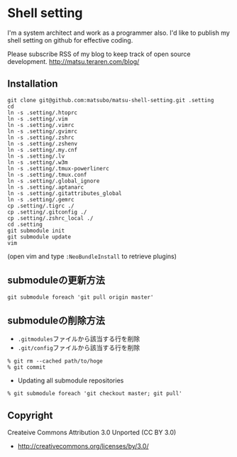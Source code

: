 Shell setting
================================

I'm a system architect and work as a programmer also. I'd like to publish my shell setting on github for effective coding.

Please subscribe RSS of my blog to keep track of open source development.
http://matsu.teraren.com/blog/


Installation
---------------------------------

```
git clone git@github.com:matsubo/matsu-shell-setting.git .setting
cd
ln -s .setting/.htoprc
ln -s .setting/.vim
ln -s .setting/.vimrc
ln -s .setting/.gvimrc
ln -s .setting/.zshrc
ln -s .setting/.zshenv
ln -s .setting/.my.cnf
ln -s .setting/.lv
ln -s .setting/.w3m
ln -s .setting/.tmux-powerlinerc
ln -s .setting/.tmux.conf
ln -s .setting/.global_ignore
ln -s .setting/.aptanarc
ln -s .setting/.gitattributes_global
ln -s .setting/.gemrc
cp .setting/.tigrc ./
cp .setting/.gitconfig ./
cp .setting/.zshrc_local ./
cd .setting
git submodule init
git submodule update
vim
```

(open vim and type `:NeoBundleInstall` to retrieve plugins)


submoduleの更新方法
---------------------------------

```
git submodule foreach 'git pull origin master'
```


submoduleの削除方法
---------------------------------
* `.gitmodules`ファイルから該当する行を削除
* `.git/config`ファイルから該当する行を削除

```
% git rm --cached path/to/hoge
% git commit
```

* Updating all submodule repositories
```
% git submodule foreach 'git checkout master; git pull'
```


Copyright
---------------------------------

Createive Commons Attribution 3.0 Unported (CC BY 3.0)
* http://creativecommons.org/licenses/by/3.0/



